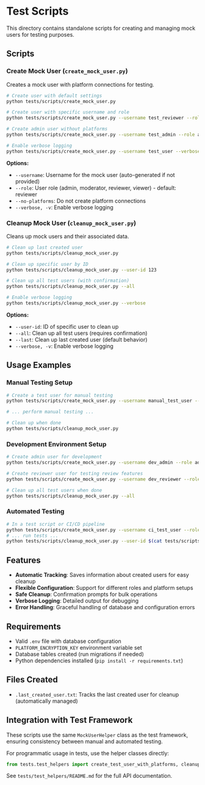 # Test Scripts

This directory contains standalone scripts for creating and managing mock users for testing purposes.

## Scripts

### Create Mock User (`create_mock_user.py`)

Creates a mock user with platform connections for testing.

```bash
# Create user with default settings
python tests/scripts/create_mock_user.py

# Create user with specific username and role
python tests/scripts/create_mock_user.py --username test_reviewer --role reviewer

# Create admin user without platforms
python tests/scripts/create_mock_user.py --username test_admin --role admin --no-platforms

# Enable verbose logging
python tests/scripts/create_mock_user.py --username test_user --verbose
```

**Options:**
- `--username`: Username for the mock user (auto-generated if not provided)
- `--role`: User role (admin, moderator, reviewer, viewer) - default: reviewer
- `--no-platforms`: Do not create platform connections
- `--verbose, -v`: Enable verbose logging

### Cleanup Mock User (`cleanup_mock_user.py`)

Cleans up mock users and their associated data.

```bash
# Clean up last created user
python tests/scripts/cleanup_mock_user.py

# Clean up specific user by ID
python tests/scripts/cleanup_mock_user.py --user-id 123

# Clean up all test users (with confirmation)
python tests/scripts/cleanup_mock_user.py --all

# Enable verbose logging
python tests/scripts/cleanup_mock_user.py --verbose
```

**Options:**
- `--user-id`: ID of specific user to clean up
- `--all`: Clean up all test users (requires confirmation)
- `--last`: Clean up last created user (default behavior)
- `--verbose, -v`: Enable verbose logging

## Usage Examples

### Manual Testing Setup

```bash
# Create a test user for manual testing
python tests/scripts/create_mock_user.py --username manual_test_user --role reviewer

# ... perform manual testing ...

# Clean up when done
python tests/scripts/cleanup_mock_user.py
```

### Development Environment Setup

```bash
# Create admin user for development
python tests/scripts/create_mock_user.py --username dev_admin --role admin

# Create reviewer user for testing review features
python tests/scripts/create_mock_user.py --username dev_reviewer --role reviewer

# Clean up all test users when done
python tests/scripts/cleanup_mock_user.py --all
```

### Automated Testing

```bash
# In a test script or CI/CD pipeline
python tests/scripts/create_mock_user.py --username ci_test_user --role reviewer
# ... run tests ...
python tests/scripts/cleanup_mock_user.py --user-id $(cat tests/scripts/.last_created_user.txt | head -1)
```

## Features

- **Automatic Tracking**: Saves information about created users for easy cleanup
- **Flexible Configuration**: Support for different roles and platform setups
- **Safe Cleanup**: Confirmation prompts for bulk operations
- **Verbose Logging**: Detailed output for debugging
- **Error Handling**: Graceful handling of database and configuration errors

## Requirements

- Valid `.env` file with database configuration
- `PLATFORM_ENCRYPTION_KEY` environment variable set
- Database tables created (run migrations if needed)
- Python dependencies installed (`pip install -r requirements.txt`)

## Files Created

- `.last_created_user.txt`: Tracks the last created user for cleanup (automatically managed)

## Integration with Test Framework

These scripts use the same `MockUserHelper` class as the test framework, ensuring consistency between manual and automated testing.

For programmatic usage in tests, use the helper classes directly:

```python
from tests.test_helpers import create_test_user_with_platforms, cleanup_test_user
```

See `tests/test_helpers/README.md` for the full API documentation.